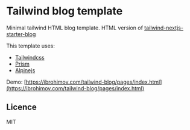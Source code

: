 # Tailwind blog template
Minimal tailwind HTML blog template. 
HTML version of [tailwind-nextjs-starter-blog](https://github.com/timlrx/tailwind-nextjs-starter-blog)

This template uses:
- [Tailwindcss](https://tailwindcss.com/)
- [Prism](https://prismjs.com/)
- [Alpinejs](https://alpinejs.dev/)

Demo: [https://ibrohimov.com/tailwind-blog/pages/index.html](https://ibrohimov.com/tailwind-blog/pages/index.html)

## Licence
MIT
